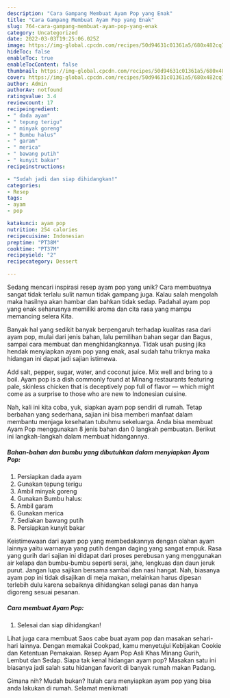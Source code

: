 ```yaml
---
description: "Cara Gampang Membuat Ayam Pop yang Enak"
title: "Cara Gampang Membuat Ayam Pop yang Enak"
slug: 764-cara-gampang-membuat-ayam-pop-yang-enak
category: Uncategorized
date: 2022-03-03T19:25:06.025Z
image: https://img-global.cpcdn.com/recipes/50d94631c01361a5/680x482cq70/ayam-pop-foto-resep-utama.jpg
hideToc: false
enableToc: true
enableTocContent: false
thumbnail: https://img-global.cpcdn.com/recipes/50d94631c01361a5/680x482cq70/ayam-pop-foto-resep-utama.jpg
cover: https://img-global.cpcdn.com/recipes/50d94631c01361a5/680x482cq70/ayam-pop-foto-resep-utama.jpg
author: Admin
authorAv: notfound
ratingvalue: 3.4
reviewcount: 17
recipeingredient:
- " dada ayam"
- " tepung terigu"
- " minyak goreng"
- " Bumbu halus"
- " garam"
- " merica"
- " bawang putih"
- " kunyit bakar"
recipeinstructions:

- "Sudah jadi dan siap dihidangkan!"
categories:
- Resep
tags:
- ayam
- pop

katakunci: ayam pop 
nutrition: 254 calories
recipecuisine: Indonesian
preptime: "PT38M"
cooktime: "PT37M"
recipeyield: "2"
recipecategory: Dessert

---
```





Sedang mencari inspirasi resep ayam pop yang unik? Cara membuatnya sangat tidak terlalu sulit namun tidak gampang juga. Kalau salah mengolah maka hasilnya akan hambar dan bahkan tidak sedap. Padahal ayam pop yang enak seharusnya memiliki aroma dan cita rasa yang mampu memancing selera Kita.





Banyak hal yang sedikit banyak berpengaruh terhadap kualitas rasa dari ayam pop, mulai dari jenis bahan, lalu pemilihan bahan segar dan Bagus, sampai cara membuat dan menghidangkannya. Tidak usah pusing jika hendak menyiapkan ayam pop yang enak,      asal sudah tahu triknya maka hidangan ini dapat jadi sajian istimewa.














Add salt, pepper, sugar, water, and coconut juice. Mix well and bring to a boil. Ayam pop is a dish commonly found at Minang restaurants featuring pale, skinless chicken that is deceptively pop full of flavor — which might come as a surprise to those who are new to Indonesian cuisine.






Nah, kali ini kita coba, yuk, siapkan ayam pop sendiri di rumah. Tetap berbahan yang sederhana, sajian ini bisa memberi manfaat dalam membantu menjaga kesehatan tubuhmu sekeluarga. Anda bisa membuat Ayam Pop menggunakan 8 jenis bahan dan 0 langkah pembuatan. Berikut ini langkah-langkah dalam membuat hidangannya.

<!--inarticleads1-->

##### Bahan-bahan dan bumbu yang dibutuhkan dalam menyiapkan Ayam Pop:

1. Persiapkan  dada ayam
1. Gunakan  tepung terigu
1. Ambil  minyak goreng
1. Gunakan  Bumbu halus:
1. Ambil  garam
1. Gunakan  merica
1. Sediakan  bawang putih
1. Persiapkan  kunyit bakar


Keistimewaan dari ayam pop yang membedakannya dengan olahan ayam lainnya yaitu warnanya yang putih dengan daging yang sangat empuk. Rasa yang gurih dari sajian ini didapat dari proses perebusan yang menggunakan air kelapa dan bumbu-bumbu seperti serai, jahe, lengkuas dan daun jeruk purut. Jangan lupa sajikan bersama sambal dan nasi hangat. Nah, biasanya ayam pop ini tidak disajikan di meja makan, melainkan harus dipesan terlebih dulu karena sebaiknya dihidangkan selagi panas dan hanya digoreng sesuai pesanan. 

<!--inarticleads2-->

##### Cara membuat Ayam Pop:


1. Selesai dan siap dihidangkan!

Lihat juga cara membuat Saos cabe buat ayam pop dan masakan sehari-hari lainnya. Dengan memakai Cookpad, kamu menyetujui Kebijakan Cookie dan Ketentuan Pemakaian. Resep Ayam Pop Asli Khas Minang Gurih, Lembut dan Sedap. Siapa tak kenal hidangan ayam pop? Masakan satu ini biasanya jadi salah satu hidangan favorit di banyak rumah makan Padang. 

Gimana nih? Mudah bukan? Itulah cara menyiapkan ayam pop yang bisa anda lakukan di rumah. Selamat menikmati
